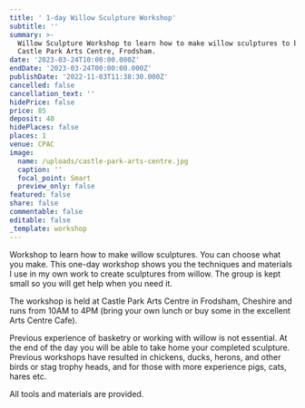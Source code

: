 ```yaml
---
title: ' 1-day Willow Sculpture Workshop'
subtitle: ''
summary: >-
  Willow Sculpture Workshop to learn how to make willow sculptures to be held at
  Castle Park Arts Centre, Frodsham.
date: '2023-03-24T10:00:00.000Z'
endDate: '2023-03-24T00:00:00.000Z'
publishDate: '2022-11-03T11:38:30.000Z'
cancelled: false
cancellation_text: ''
hidePrice: false
price: 85
deposit: 40
hidePlaces: false
places: 1
venue: CPAC
image:
  name: /uploads/castle-park-arts-centre.jpg
  caption: ''
  focal_point: Smart
  preview_only: false
featured: false
share: false
commentable: false
editable: false
_template: workshop
---
```


Workshop to learn how to make willow sculptures. You can choose what you make. This one-day workshop shows you the techniques and materials I use in my own work to create sculptures from willow. The group is kept small so you will get help when you need it.

The workshop is held at Castle Park Arts Centre in Frodsham, Cheshire and runs from 10AM to 4PM (bring your own lunch or buy some in the excellent Arts Centre Cafe).

Previous experience of basketry or working with willow is not essential. At the end of the day you will be able to take home your completed sculpture. Previous workshops have resulted in chickens, ducks, herons, and other birds or stag trophy heads, and for those with more experience pigs, cats, hares etc.

All tools and materials are provided.
